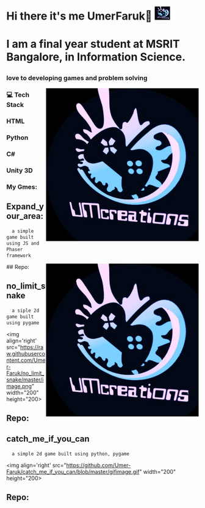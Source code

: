 <h1> Hi there it's me UmerFaruk👋 <img src="/Companylogo.jpeg" width="40" height="35"><h1>


  I am a final year student at MSRIT Bangalore, in Information Science.  
  ### love to developing games and problem solving 
  <img align='right' src="/Companylogo.jpeg" width="400">
  
 ###  :computer: Tech Stack 
 ###                        HTML 
 ###                        Python
 ###                        C#
 ###                        Unity 3D
 
 
 
 
 
 
 
 ###  My Gmes:
 
 ## Expand_your_area:
      a simple game built using JS and Phaser framework
 
 <img align='right' src="/Companylogo.jpeg" width="400">
 ## Repo:
 
 ## no_limit_snake
      a siple 2d game built using pygame
      
 <img align='right' src="https://raw.githubusercontent.com/Umer-Faruk/no_limit_snake/master/image.png" width="200" height="200>
 ## Repo:
  
  ## catch_me_if_you_can
      a simple 2d game built using python, pygame
 <img align='right' src="https://github.com/Umer-Faruk/catch_me_if_you_can/blob/master/gifimage.gif" width="200" height="200>
 ## Repo:
  
      
  
      
 
  
      
      
 
  
  

 
 





